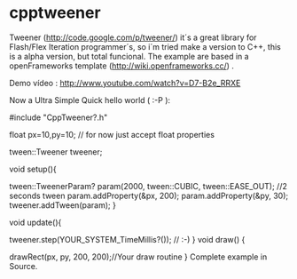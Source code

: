 # cpptweener
Tweener (http://code.google.com/p/tweener/) it´s a great library for Flash/Flex Iteration programmer´s, so i´m tried make a version to C++, this is a alpha version, but total funcional. The example are based in a openFrameworks template (http://wiki.openframeworks.cc/) .

Demo vídeo : http://www.youtube.com/watch?v=D7-B2e_RRXE

Now a Ultra Simple Quick hello world ( :-P ):

#include "CppTweener?.h"

float px=10,py=10; // for now just accept float properties

tween::Tweener tweener;

void setup(){

tween::TweenerParam? param(2000, tween::CUBIC, tween::EASE_OUT); //2 seconds tween
param.addProperty(&px, 200);
param.addProperty(&py, 30);
tweener.addTween(param);
}

void update(){

tweener.step(YOUR_SYSTEM_TimeMillis?()); // :-)
}
void draw() {

drawRect(px, py, 200, 200);//Your draw routine
}
Complete example in Source.
